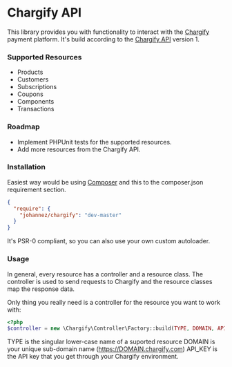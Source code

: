 Chargify API
===

This library provides you with functionality to interact with the
[Chargify](http://chargify.com/) payment platform. It's build according to
the [Chargify API](http://doc.chargify.com) version 1.

### Supported Resources

- Products
- Customers
- Subscriptions
- Coupons
- Components
- Transactions

### Roadmap

- Implement PHPUnit tests for the supported resources.
- Add more resources from the Chargify API.

### Installation

Easiest way would be using [Composer](http://getcomposer.org) and this to
the composer.json requirement section.

```json
{
  "require": {
    "johannez/chargify": "dev-master"
  }
}
```

It's PSR-0 compliant, so you can also use your own custom autoloader.

### Usage

In general, every resource has a controller and a resource class. The
controller is used to send requests to Chargify and the resource classes map
the response data.

Only thing you really need is a controller for the resource you want to work
with:

```php
<?php
$controller = new \Chargify\Controller\Factory::build(TYPE, DOMAIN, API_KEY);
```

TYPE is the singular lower-case name of a suported resource
DOMAIN is your unique sub-domain name (https://DOMAIN.chargify.com)
API_KEY is the API key that you get through your Chargify environment.


